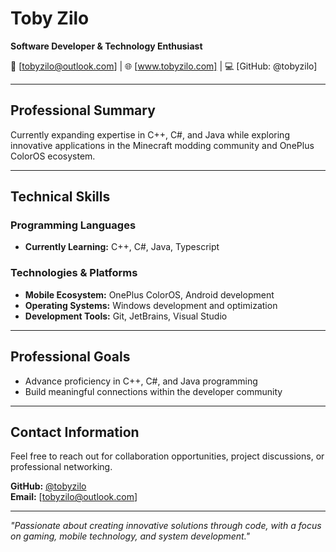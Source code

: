 # Toby Zilo
**Software Developer & Technology Enthusiast**

📧 [tobyzilo@outlook.com] | 🌐 [www.tobyzilo.com] | 💻 [GitHub: @tobyzilo]

---

## Professional Summary

Currently expanding expertise in C++, C#, and Java while exploring innovative applications in the Minecraft modding community and OnePlus ColorOS ecosystem.

---

## Technical Skills

### Programming Languages
- **Currently Learning:** C++, C#, Java, Typescript

### Technologies & Platforms
- **Mobile Ecosystem:** OnePlus ColorOS, Android development
- **Operating Systems:** Windows development and optimization
- **Development Tools:** Git, JetBrains, Visual Studio

---

## Professional Goals

- Advance proficiency in C++, C#, and Java programming
- Build meaningful connections within the developer community

---

## Contact Information

Feel free to reach out for collaboration opportunities, project discussions, or professional networking.

**GitHub:** [@tobyzilo](https://github.com/tobyzilo)  
**Email:** [tobyzilo@outlook.com]  

---

*"Passionate about creating innovative solutions through code, with a focus on gaming, mobile technology, and system development."*

